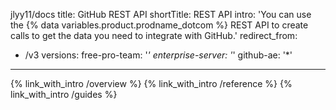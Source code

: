 jlyy11/docs
title: GitHub REST API
shortTitle: REST API
intro: 'You can use the {% data variables.product.prodname_dotcom %} REST API to create calls to get the data you need to integrate with GitHub.'
redirect_from:
  - /v3
versions:
  free-pro-team: '*'
  enterprise-server: '*'
  github-ae: '*'
---

{% link_with_intro /overview %}
{% link_with_intro /reference %}
{% link_with_intro /guides %}
